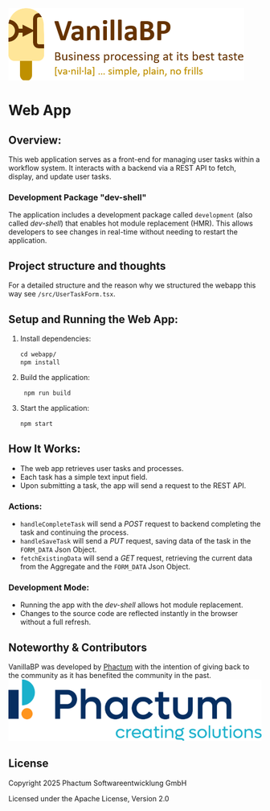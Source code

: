 ![VanillaBP](readme/vanillabp-headline.png)

# Web App

## Overview:
This web application serves as a front-end for managing user tasks within a workflow system.
It interacts with a backend via a REST API to fetch, display, and update user tasks.

### Development Package "dev-shell"
The application includes a development package called `development` (also called *dev-shell*) that enables hot module replacement (HMR).
This allows developers to see changes in real-time without needing to restart the application.

## Project structure and thoughts

For a detailed structure and the reason why we structured the webapp this way see `/src/UserTaskForm.tsx`.

## Setup and Running the Web App:
1. Install dependencies:
    ```shell
   cd webapp/
    npm install
    ```
2. Build the application:
   ```shell
    npm run build
   ```

3. Start the application:
    ```sh
    npm start
    ```

## How It Works:
- The web app retrieves user tasks and processes.
- Each task has a simple text input field.
- Upon submitting a task, the app will send a request to the REST API.

### Actions:
- `handleCompleteTask` will send a *POST* request to backend completing the task and continuing the process.
- `handleSaveTask` will send a *PUT* request, saving data of the task in the `FORM_DATA` Json Object.
- `fetchExistingData` will send a *GET* request, retrieving the current data from the Aggregate and the `FORM_DATA` Json Object.

### Development Mode:
- Running the app with the *dev-shell* allows hot module replacement.
- Changes to the source code are reflected instantly in the browser without a full refresh.

## Noteworthy & Contributors

VanillaBP was developed by [Phactum](https://www.phactum.at) with the intention of giving back to the community as it
has benefited the community in the past.\
![Phactum](readme/phactum.png)

## License

Copyright 2025 Phactum Softwareentwicklung GmbH

Licensed under the Apache License, Version 2.0
